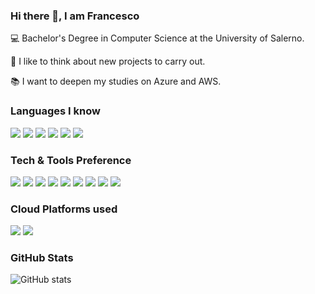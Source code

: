 ### Hi there 👋, I am Francesco

💻 Bachelor's Degree in Computer Science at the University of Salerno.
 
🔨 I like to think about new projects to carry out.

📚 I want to deepen my studies on Azure and AWS.


### Languages I know
<img src = "https://img.shields.io/badge/-HTML5-E34F26?style=flat&logo=html5&logoColor=white"> <img src = "https://img.shields.io/badge/-CSS3-1572B6?style=flat&logo=css3&logoColor=white">
<img src="https://img.shields.io/badge/C-%2300599C.svg?style=flat&logo=c&logoColor=white">
<img src="https://img.shields.io/badge/C%23-%23239120.svg?style=flat&logo=c-sharp&logoColor=white">
<img src="https://img.shields.io/badge/-Python-black?style=flat&logo=python&logoColor=white"> 
<img src="https://img.shields.io/badge/-JavaScript-eed718?style=flat&logo=javascript&logoColor=ffffff">


### Tech & Tools Preference
<img src="https://img.shields.io/badge/-React Native-000000?style=flat&logo=react&logoColor=00c8ff"> <img src="https://img.shields.io/badge/expo-1C1E24?style=flat&logo=expo&logoColor=#D04A37">
<img src="https://img.shields.io/badge/-MongoDB-4DB33D?style=flat&logo=mongodb&logoColor=FFFFFF">
<img src="https://img.shields.io/badge/-MySQL-F29111?style=flat&logo=mysql&logoColor=FFFFFF">
<img src="https://img.shields.io/badge/-Node.js-3C873A?style=flat&logo=Node.js&logoColor=white">
<img src="https://img.shields.io/badge/express.js-%23404d59.svg?style=flat&logo=express&logoColor=%2361DAFB">
<img src="https://img.shields.io/badge/unity-%23000000.svg?style=flat&logo=unity&logoColor=white">
<img src="https://img.shields.io/badge/Adobe%20XD-470137?style=flat&logo=Adobe%20XD&logoColor=#FF61F6">
<img src="https://img.shields.io/badge/Visual%20Studio%20Code-0078d7.svg?style=flat&logo=visual-studio-code&logoColor=white">

### Cloud Platforms used
<img src="https://img.shields.io/badge/AWS-%23FF9900.svg?style=flat&logo=amazon-aws&logoColor=white"> <img src="https://img.shields.io/badge/azure-%230072C6.svg?style=flat&logo=microsoftazure&logoColor=white">

### GitHub Stats
![GitHub stats](https://github-readme-stats.vercel.app/api?username=FrancescoPa96&show_icons=true&theme=dark&hide_title=true)
